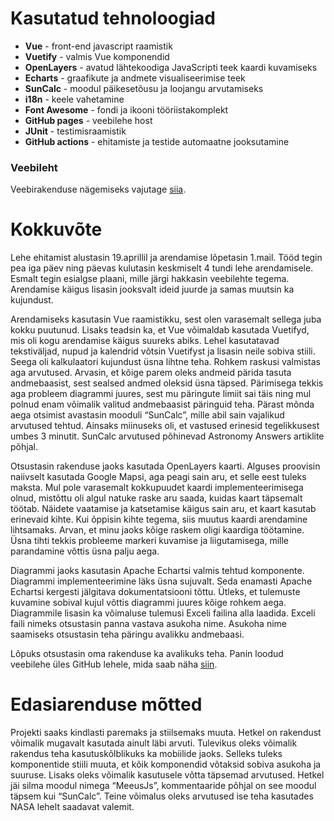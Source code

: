 # Kasutatud tehnoloogiad
- **Vue** - front-end javascript raamistik
- **Vuetify** - valmis Vue komponendid
- **OpenLayers** - avatud lähtekoodiga JavaScripti teek kaardi kuvamiseks
- **Echarts** - graafikute ja andmete visualiseerimise teek
- **SunCalc** - moodul päikesetõusu ja loojangu arvutamiseks
- **i18n** - keele vahetamine
- **Font Awesome** - fondi ja ikooni tööriistakomplekt
- **GitHub pages** - veebilehe host
- **JUnit** - testimisraamistik
- **GitHub actions** - ehitamiste ja testide automaatne jooksutamine

### Veebileht
 Veebirakenduse nägemiseks vajutage [siia](https://kaurtaal.github.io/DayCalculator/).


# Kokkuvõte
Lehe ehitamist alustasin 19.aprillil ja arendamise lõpetasin 1.mail. Tööd tegin pea iga päev ning päevas kulutasin keskmiselt 4 tundi lehe arendamisele. Esmalt tegin esialgse plaani, mille järgi hakkasin veebilehte tegema. Arendamise käigus lisasin jooksvalt ideid juurde ja samas muutsin ka kujundust. 

Arendamiseks kasutasin Vue raamistikku, sest olen varasemalt sellega juba kokku puutunud. Lisaks teadsin ka, et Vue võimaldab kasutada Vuetifyd, mis oli kogu arendamise käigus suureks abiks. Lehel kasutatavad tekstiväljad, nupud ja kalendrid võtsin Vuetifyst ja lisasin neile sobiva stiili. Seega oli kalkulaatori kujundust üsna lihtne teha. Rohkem raskusi valmistas aga arvutused. Arvasin, et kõige parem oleks andmeid pärida tasuta andmebaasist, sest sealsed andmed oleksid üsna täpsed. Pärimisega tekkis aga probleem diagrammi juures, sest mu päringute limiit sai täis ning mul polnud enam võimalik valitud andmebaasist päringuid teha. Pärast mõnda aega otsimist avastasin mooduli “SunCalc”, mille abil sain vajalikud arvutused tehtud. Ainsaks miinuseks oli, et vastused erinesid tegelikkusest umbes 3 minutit. SunCalc arvutused põhinevad Astronomy Answers artiklite põhjal.

Otsustasin rakenduse jaoks kasutada OpenLayers kaarti. Alguses proovisin naiivselt kasutada Google Mapsi, aga peagi sain aru, et selle eest tuleks maksta. Mul pole varasemalt kokkupuudet kaardi implementeerimisega olnud, mistõttu oli algul natuke raske aru saada, kuidas kaart täpsemalt töötab. Näidete vaatamise ja katsetamise käigus sain aru, et kaart kasutab erinevaid kihte. Kui õppisin kihte tegema, siis muutus kaardi arendamine lihtsamaks. Arvan, et minu jaoks kõige raskem oligi kaardiga töötamine. Üsna tihti tekkis probleeme markeri kuvamise ja liigutamisega, mille parandamine võttis üsna palju aega. 

Diagrammi jaoks kasutasin Apache Echartsi valmis tehtud komponente. Diagrammi implementeerimine läks üsna sujuvalt. Seda enamasti Apache Echartsi kergesti jälgitava dokumentatsiooni tõttu. Ütleks, et tulemuste kuvamine sobival kujul võttis diagrammi juures kõige rohkem aega. Diagrammile lisasin ka võimaluse tulemusi Exceli failina alla laadida. Exceli faili nimeks otsustasin panna vastava asukoha nime. Asukoha nime saamiseks otsustasin teha päringu avalikku andmebaasi. 

Lõpuks otsustasin oma rakenduse ka avalikuks teha. Panin loodud veebilehe üles GitHub lehele, mida saab näha [siin](https://kaurtaal.github.io/DayCalculator/).

# Edasiarenduse mõtted
Projekti saaks kindlasti paremaks ja stiilsemaks muuta. Hetkel on rakendust võimalik mugavalt kasutada ainult läbi arvuti. Tulevikus oleks võimalik rakendus teha kasutuskõlblikuks ka mobiilide jaoks. Selleks tuleks komponentide stiili muuta, et kõik komponendid võtaksid sobiva asukoha ja suuruse. Lisaks oleks võimalik kasutusele võtta täpsemad arvutused. Hetkel jäi silma moodul nimega “MeeusJs”, kommentaaride põhjal on see moodul täpsem kui “SunCalc”. Teine võimalus oleks arvutused ise teha kasutades NASA lehelt saadavat valemit. 

